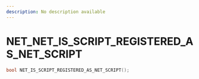 ```yaml
---
description: No description available 
---
```


# NET\_NET_IS_SCRIPT_REGISTERED_AS_NET_SCRIPT

```cpp
bool NET_IS_SCRIPT_REGISTERED_AS_NET_SCRIPT();
```